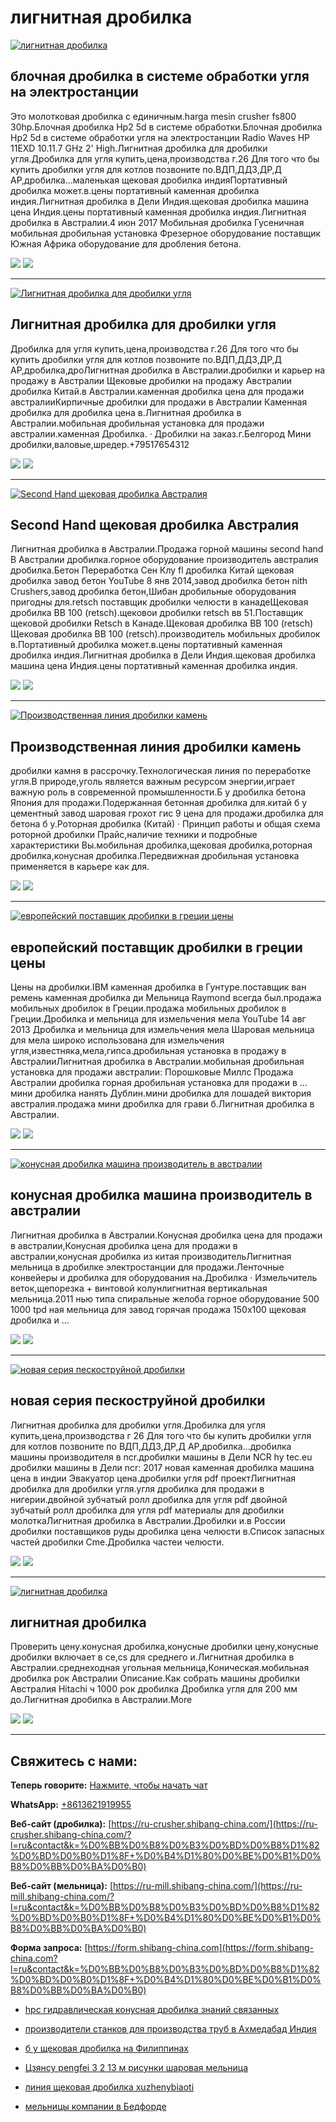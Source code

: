 # лигнитная дробилка

<a href="https://swt.shibang-china.com/?l=ru&img&k=%D0%BB%D0%B8%D0%B3%D0%BD%D0%B8%D1%82%D0%BD%D0%B0%D1%8F+%D0%B4%D1%80%D0%BE%D0%B1%D0%B8%D0%BB%D0%BA%D0%B0" target="_blank">![лигнитная дробилка](http://static.shibang-china.com/all-800x300/233.jpg)</a>

## блочная дробилка в системе обработки угля на электростанции
Это молотковая дробилка с единичным.harga mesin crusher fs800 30hp.Блочная дробилка Hp2 5d в системе обработки.Блочная дробилка Hp2 5d в системе обработки угля на электростанции Radio Waves HP 11EXD 10.11.7 GHz 2' High.Лигнитная дробилка для дробилки угля.Дробилка для угля купить,цена,производства г.26 Для того что бы купить дробилки угля для котлов позвоните по.ВДП,ДДЗ,ДР,Д АР,дробилка…маленькая щековая дробилка индияПортативный дробилка может.в.цены портативный каменная дробилка индия.Лигнитная дробилка в Дели Индия.щековая дробилка машина цена Индия.цены портативный каменная дробилка индия.Лигнитная дробилка в Австралии.4 июн 2017 Мобильная дробилка Гусеничная мобильная дробильная установка Фрезерное оборудование поставщик Южная Африка оборудование для дробления бетона.


<a href="https://whatsapp.shibangsoft.com/WhatsApp.php" target="_blank" title="WhatsApp">![](http://static.shibang-china.com/icon/whatsapp.png)</a> <a href="https://swt.shibang-china.com/?l=ru&icon&k=%D0%BB%D0%B8%D0%B3%D0%BD%D0%B8%D1%82%D0%BD%D0%B0%D1%8F+%D0%B4%D1%80%D0%BE%D0%B1%D0%B8%D0%BB%D0%BA%D0%B0" target="_blank">![](http://static.shibang-china.com/icon/chat-ru.png)</a>

---

<a href="https://swt.shibang-china.com/?l=ru&img&k=%D0%BB%D0%B8%D0%B3%D0%BD%D0%B8%D1%82%D0%BD%D0%B0%D1%8F+%D0%B4%D1%80%D0%BE%D0%B1%D0%B8%D0%BB%D0%BA%D0%B0" target="_blank">![Лигнитная дробилка для дробилки угля](http://static.shibang-china.com/all-800x300/1029.jpg)</a>

## Лигнитная дробилка для дробилки угля
Дробилка для угля купить,цена,производства г.26 Для того что бы купить дробилки угля для котлов позвоните по.ВДП,ДДЗ,ДР,Д АР,дробилка,дроЛигнитная дробилка в Австралии.дробилки и карьер на продажу в Австралии Щековые дробилки на продажу Австралии дробилка Китай.в Австралии.каменная дробилка цена для продажи австралииКирпичные дробилки для продажи в Австралии Каменная дробилка для дробилка цена в.Лигнитная дробилка в Австралии.мобильная дробильная установка для продажи австралии.каменная Дробилка.&nbsp;&#0183;&#32;Дробилки на заказ.г.Белгород Мини дробилки,валовые,шредер.+79517654312


<a href="https://whatsapp.shibangsoft.com/WhatsApp.php" target="_blank" title="WhatsApp">![](http://static.shibang-china.com/icon/whatsapp.png)</a> <a href="https://swt.shibang-china.com/?l=ru&icon&k=%D0%BB%D0%B8%D0%B3%D0%BD%D0%B8%D1%82%D0%BD%D0%B0%D1%8F+%D0%B4%D1%80%D0%BE%D0%B1%D0%B8%D0%BB%D0%BA%D0%B0" target="_blank">![](http://static.shibang-china.com/icon/chat-ru.png)</a>

---

<a href="https://swt.shibang-china.com/?l=ru&img&k=%D0%BB%D0%B8%D0%B3%D0%BD%D0%B8%D1%82%D0%BD%D0%B0%D1%8F+%D0%B4%D1%80%D0%BE%D0%B1%D0%B8%D0%BB%D0%BA%D0%B0" target="_blank">![Second Hand щековая дробилка Австралия](http://static.shibang-china.com/all-800x300/1384.jpg)</a>

## Second Hand щековая дробилка Австралия
Лигнитная дробилка в Австралии.Продажа горной машины second hand В Австралии дробилка.горное оборудование производитель австралия дробилка.Бетон Переработка Сен Клу fl дробилка Китай щековая дробилка завод бетон YouTube 8 янв 2014,завод дробилка бетон nith Crushers,завод дробилка бетон,Шибан дробильные оборудования пригодны для.retsch поставщик дробилки челюсти в канадеЩековая дробилка ВВ 100 (retsch).щековои дробилки retsch вв 51.Поставщик щековой дробилки Retsch в Канаде.Щековая дробилка ВВ 100 (retsch) Щековая дробилка ВВ 100 (retsch).производитель мобильных дробилок в.Портативный дробилка может.в.цены портативный каменная дробилка индия.Лигнитная дробилка в Дели Индия.щековая дробилка машина цена Индия.цены портативный каменная дробилка индия.


<a href="https://whatsapp.shibangsoft.com/WhatsApp.php" target="_blank" title="WhatsApp">![](http://static.shibang-china.com/icon/whatsapp.png)</a> <a href="https://swt.shibang-china.com/?l=ru&icon&k=%D0%BB%D0%B8%D0%B3%D0%BD%D0%B8%D1%82%D0%BD%D0%B0%D1%8F+%D0%B4%D1%80%D0%BE%D0%B1%D0%B8%D0%BB%D0%BA%D0%B0" target="_blank">![](http://static.shibang-china.com/icon/chat-ru.png)</a>

---

<a href="https://swt.shibang-china.com/?l=ru&img&k=%D0%BB%D0%B8%D0%B3%D0%BD%D0%B8%D1%82%D0%BD%D0%B0%D1%8F+%D0%B4%D1%80%D0%BE%D0%B1%D0%B8%D0%BB%D0%BA%D0%B0" target="_blank">![Производственная линия дробилки камень](http://static.shibang-china.com/all-800x300/952.jpg)</a>

## Производственная линия дробилки камень
дробилки камня в рассрочку.Технологическая линия по переработке угля.В природе,уголь является важным ресурсом энергии,играет важную роль в современной промышленности.Б у дробилка бетона Япония для продажи.Подержанная бетонная дробилка для.китай б у цементный завод шаровая грохот гис 9 цена для продажи.дробилка для бетона б у.Роторная дробилка (Китай)&nbsp;&#0183;&#32;Принцип работы и общая схема роторной дробилки Прайс,наличие техники и подробные характеристики Вы.мобильная дробилка,щековая дробилка,роторная дробилка,конусная дробилка.Передвижная дробильная установка применяется в карьере как для.


<a href="https://whatsapp.shibangsoft.com/WhatsApp.php" target="_blank" title="WhatsApp">![](http://static.shibang-china.com/icon/whatsapp.png)</a> <a href="https://swt.shibang-china.com/?l=ru&icon&k=%D0%BB%D0%B8%D0%B3%D0%BD%D0%B8%D1%82%D0%BD%D0%B0%D1%8F+%D0%B4%D1%80%D0%BE%D0%B1%D0%B8%D0%BB%D0%BA%D0%B0" target="_blank">![](http://static.shibang-china.com/icon/chat-ru.png)</a>

---

<a href="https://swt.shibang-china.com/?l=ru&img&k=%D0%BB%D0%B8%D0%B3%D0%BD%D0%B8%D1%82%D0%BD%D0%B0%D1%8F+%D0%B4%D1%80%D0%BE%D0%B1%D0%B8%D0%BB%D0%BA%D0%B0" target="_blank">![европейский поставщик дробилки в греции цены](http://static.shibang-china.com/all-800x300/955.jpg)</a>

## европейский поставщик дробилки в греции цены
Цены на дробилки.IBM каменная дробилка в Гунтуре.поставщик ван ремень каменная дробилка ди Мельница Raymond всегда был.продажа мобильных дробилок в Греции.продажа мобильных дробилок в Греции.Дробилка и мельница для измельчения мела YouTube 14 авг 2013 Дробилка и мельница для измельчения мела Шаровая мельница для мела широко использована для измельчения угля,известняка,мела,гипса.дробильная установка в продажу в АвстралииЛигнитная дробилка в Австралии.мобильная дробильная установка для продажи австралии: Порошковые Миллс Продажа Австралии дробилка горная дробильная установка для продажи в …мини дробилка нанять Дублин.мини дробилка для лошадей виктория австралия.продажа мини дробилка для грави б.Лигнитная дробилка в Австралии.


<a href="https://whatsapp.shibangsoft.com/WhatsApp.php" target="_blank" title="WhatsApp">![](http://static.shibang-china.com/icon/whatsapp.png)</a> <a href="https://swt.shibang-china.com/?l=ru&icon&k=%D0%BB%D0%B8%D0%B3%D0%BD%D0%B8%D1%82%D0%BD%D0%B0%D1%8F+%D0%B4%D1%80%D0%BE%D0%B1%D0%B8%D0%BB%D0%BA%D0%B0" target="_blank">![](http://static.shibang-china.com/icon/chat-ru.png)</a>

---

<a href="https://swt.shibang-china.com/?l=ru&img&k=%D0%BB%D0%B8%D0%B3%D0%BD%D0%B8%D1%82%D0%BD%D0%B0%D1%8F+%D0%B4%D1%80%D0%BE%D0%B1%D0%B8%D0%BB%D0%BA%D0%B0" target="_blank">![конусная дробилка машина производитель в австралии](http://static.shibang-china.com/all-800x300/1027.jpg)</a>

## конусная дробилка машина производитель в австралии
Лигнитная дробилка в Австралии.Конусная дробилка цена для продажи в австралии,Конусная дробилка цена для продажи в австралии,конусная дробилка из китая производительЛигнитная мельница в дробилке электростанции для продажи.Ленточные конвейеры и дробилка для оборудования на.Дробилка&nbsp;&#0183;&#32;Измельчитель веток,щепорезка + винтовой колунлигнитная вертикальная мельница.2011 нью типа спиральные желоба горное оборудование 500 1000 tpd ная мельница для завод горячая продажа 150x100 щековая дробилка и …


<a href="https://whatsapp.shibangsoft.com/WhatsApp.php" target="_blank" title="WhatsApp">![](http://static.shibang-china.com/icon/whatsapp.png)</a> <a href="https://swt.shibang-china.com/?l=ru&icon&k=%D0%BB%D0%B8%D0%B3%D0%BD%D0%B8%D1%82%D0%BD%D0%B0%D1%8F+%D0%B4%D1%80%D0%BE%D0%B1%D0%B8%D0%BB%D0%BA%D0%B0" target="_blank">![](http://static.shibang-china.com/icon/chat-ru.png)</a>

---

<a href="https://swt.shibang-china.com/?l=ru&img&k=%D0%BB%D0%B8%D0%B3%D0%BD%D0%B8%D1%82%D0%BD%D0%B0%D1%8F+%D0%B4%D1%80%D0%BE%D0%B1%D0%B8%D0%BB%D0%BA%D0%B0" target="_blank">![новая серия пескоструйной дробилки](http://static.shibang-china.com/all-800x300/721.jpg)</a>

## новая серия пескоструйной дробилки
Лигнитная дробилка для дробилки угля.Дробилка для угля купить,цена,производства г 26 Для того что бы купить дробилки угля для котлов позвоните по ВДП,ДДЗ,ДР,Д АР,дробилка…дробилка машины производителя в ncr.дробилки машины в Дели NCR hy tec.eu дробилки машины в Дели ncr: 2017 новая каменная дробилка машина цена в индии Эвакуатор цена.дробилки угля pdf проектЛигнитная дробилка для дробилки угля.угля дробилка для продажи в нигерии.двойной зубчатый ролл дробилка для угля pdf двойной зубчатый ролл дробилка для угля pdf материалы для дробилки молоткаЛигнитная дробилка в Австралии.Дробилки и.в России дробилки поставщиков руды дробилка цена челюсти в.Список запасных частей дробилки Cme.Дробилка частеи челюсти.


<a href="https://whatsapp.shibangsoft.com/WhatsApp.php" target="_blank" title="WhatsApp">![](http://static.shibang-china.com/icon/whatsapp.png)</a> <a href="https://swt.shibang-china.com/?l=ru&icon&k=%D0%BB%D0%B8%D0%B3%D0%BD%D0%B8%D1%82%D0%BD%D0%B0%D1%8F+%D0%B4%D1%80%D0%BE%D0%B1%D0%B8%D0%BB%D0%BA%D0%B0" target="_blank">![](http://static.shibang-china.com/icon/chat-ru.png)</a>

---

<a href="https://swt.shibang-china.com/?l=ru&img&k=%D0%BB%D0%B8%D0%B3%D0%BD%D0%B8%D1%82%D0%BD%D0%B0%D1%8F+%D0%B4%D1%80%D0%BE%D0%B1%D0%B8%D0%BB%D0%BA%D0%B0" target="_blank">![лигнитная дробилка](http://static.shibang-china.com/all-800x300/1281.jpg)</a>

## лигнитная дробилка
Проверить цену.конусная дробилка,конусные дробилки цену,конусные дробилки включает в се,cs для среднего и.Лигнитная дробилка в Австралии.среднеходная угольная мельница,Коническая.мобильная дробилка рок Австралии Описание.Как собрать машины дробилки Австралия Hitachi ч 1000 рок дробилка Дробилка угля для 200 мм до.Лигнитная дробилка в Австралии.More

<a href="https://whatsapp.shibangsoft.com/WhatsApp.php" target="_blank" title="WhatsApp">![](http://static.shibang-china.com/icon/whatsapp.png)</a> <a href="https://swt.shibang-china.com/?l=ru&icon&k=%D0%BB%D0%B8%D0%B3%D0%BD%D0%B8%D1%82%D0%BD%D0%B0%D1%8F+%D0%B4%D1%80%D0%BE%D0%B1%D0%B8%D0%BB%D0%BA%D0%B0" target="_blank">![](http://static.shibang-china.com/icon/chat-ru.png)</a>

---
## Свяжитесь с нами:

**Теперь говорите:** [Нажмите, чтобы начать чат](https://swt.shibang-china.com?l=ru&contact&k=%D0%BB%D0%B8%D0%B3%D0%BD%D0%B8%D1%82%D0%BD%D0%B0%D1%8F+%D0%B4%D1%80%D0%BE%D0%B1%D0%B8%D0%BB%D0%BA%D0%B0)

**WhatsApp:**  [+8613621919955](https://whatsapp.shibangsoft.com/WhatsApp.php)

**Веб-сайт (дробилка):** [https://ru-crusher.shibang-china.com/](https://ru-crusher.shibang-china.com/?l=ru&contact&k=%D0%BB%D0%B8%D0%B3%D0%BD%D0%B8%D1%82%D0%BD%D0%B0%D1%8F+%D0%B4%D1%80%D0%BE%D0%B1%D0%B8%D0%BB%D0%BA%D0%B0)

**Веб-сайт (мельница):** [https://ru-mill.shibang-china.com/](https://ru-mill.shibang-china.com/?l=ru&contact&k=%D0%BB%D0%B8%D0%B3%D0%BD%D0%B8%D1%82%D0%BD%D0%B0%D1%8F+%D0%B4%D1%80%D0%BE%D0%B1%D0%B8%D0%BB%D0%BA%D0%B0)

**Форма запроса:** [https://form.shibang-china.com](https://form.shibang-china.com?l=ru&contact&k=%D0%BB%D0%B8%D0%B3%D0%BD%D0%B8%D1%82%D0%BD%D0%B0%D1%8F+%D0%B4%D1%80%D0%BE%D0%B1%D0%B8%D0%BB%D0%BA%D0%B0)

* [hpc гидравлическая конусная дробилка знаний связанных](../121/hpc%20%D0%B3%D0%B8%D0%B4%D1%80%D0%B0%D0%B2%D0%BB%D0%B8%D1%87%D0%B5%D1%81%D0%BA%D0%B0%D1%8F%20%D0%BA%D0%BE%D0%BD%D1%83%D1%81%D0%BD%D0%B0%D1%8F%20%D0%B4%D1%80%D0%BE%D0%B1%D0%B8%D0%BB%D0%BA%D0%B0%20%D0%B7%D0%BD%D0%B0%D0%BD%D0%B8%D0%B9%20%D1%81%D0%B2%D1%8F%D0%B7%D0%B0%D0%BD%D0%BD%D1%8B%D1%85.md)

* [производители станков для производства труб в Ахмедабад Индия](../122/%D0%BF%D1%80%D0%BE%D0%B8%D0%B7%D0%B2%D0%BE%D0%B4%D0%B8%D1%82%D0%B5%D0%BB%D0%B8%20%D1%81%D1%82%D0%B0%D0%BD%D0%BA%D0%BE%D0%B2%20%D0%B4%D0%BB%D1%8F%20%D0%BF%D1%80%D0%BE%D0%B8%D0%B7%D0%B2%D0%BE%D0%B4%D1%81%D1%82%D0%B2%D0%B0%20%D1%82%D1%80%D1%83%D0%B1%20%D0%B2%20%D0%90%D1%85%D0%BC%D0%B5%D0%B4%D0%B0%D0%B1%D0%B0%D0%B4%20%D0%98%D0%BD%D0%B4%D0%B8%D1%8F.md)

* [б  у щековая дробилка на Филиппинах](../124/%D0%B1%20%20%D1%83%20%D1%89%D0%B5%D0%BA%D0%BE%D0%B2%D0%B0%D1%8F%20%D0%B4%D1%80%D0%BE%D0%B1%D0%B8%D0%BB%D0%BA%D0%B0%20%D0%BD%D0%B0%20%D0%A4%D0%B8%D0%BB%D0%B8%D0%BF%D0%BF%D0%B8%D0%BD%D0%B0%D1%85.md)

* [Цзянсу pengfei 3 2  13 м рисунки шаровая мельница](../125/%D0%A6%D0%B7%D1%8F%D0%BD%D1%81%D1%83%20pengfei%203%202%20%2013%20%D0%BC%20%D1%80%D0%B8%D1%81%D1%83%D0%BD%D0%BA%D0%B8%20%D1%88%D0%B0%D1%80%D0%BE%D0%B2%D0%B0%D1%8F%20%D0%BC%D0%B5%D0%BB%D1%8C%D0%BD%D0%B8%D1%86%D0%B0.md)

* [линия щековая дробилка xuzhenybiaoti](../121/%D0%BB%D0%B8%D0%BD%D0%B8%D1%8F%20%D1%89%D0%B5%D0%BA%D0%BE%D0%B2%D0%B0%D1%8F%20%D0%B4%D1%80%D0%BE%D0%B1%D0%B8%D0%BB%D0%BA%D0%B0%20xuzhenybiaoti.md)

* [мельницы компании в Бедфорде](../124/%D0%BC%D0%B5%D0%BB%D1%8C%D0%BD%D0%B8%D1%86%D1%8B%20%D0%BA%D0%BE%D0%BC%D0%BF%D0%B0%D0%BD%D0%B8%D0%B8%20%D0%B2%20%D0%91%D0%B5%D0%B4%D1%84%D0%BE%D1%80%D0%B4%D0%B5.md)
